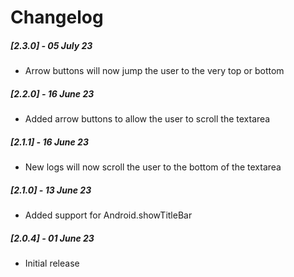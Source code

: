 # Changelog

##### [2.3.0] - 05 July 23

- Arrow buttons will now jump the user to the very top or bottom

##### [2.2.0] - 16 June 23

- Added arrow buttons to allow the user to scroll the textarea

##### [2.1.1] - 16 June 23

- New logs will now scroll the user to the bottom of the textarea

##### [2.1.0] - 13 June 23

- Added support for Android.showTitleBar

##### [2.0.4] - 01 June 23

- Initial release
